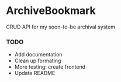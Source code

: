 # ArchiveBookmark

CRUD API for my soon-to-be archival system


### TODO
- Add documentation
- Clean up formating
- More testing: create frontend
- Update README
